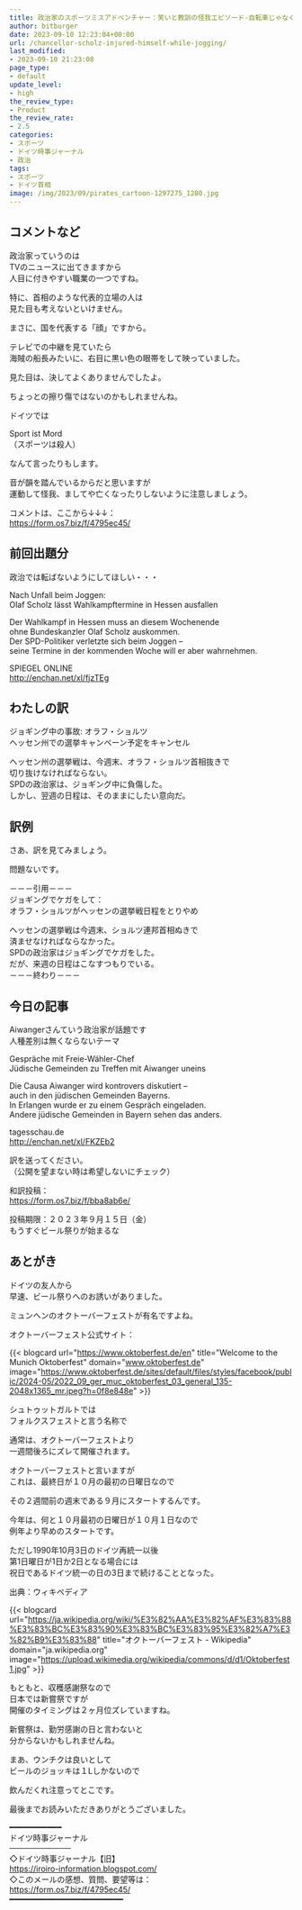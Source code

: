 ```yaml
---
title: 政治家のスポーツミスアドベンチャー：笑いと教訓の怪我エピソード-自転車じゃなくてジョギング？‐/第７７３号
author: bitburger
date: 2023-09-10 12:23:04+00:00
url: /chancellor-scholz-injured-himself-while-jogging/
last_modified:
- 2023-09-10 21:23:08
page_type:
- default
update_level:
- high
the_review_type:
- Product
the_review_rate:
- 2.5
categories:
- スポーツ
- ドイツ時事ジャーナル
- 政治
tags:
- スポーツ
- ドイツ首相
image: /img/2023/09/pirates_cartoon-1297275_1280.jpg
---
```

## コメントなど
政治家っていうのは  
TVのニュースに出てきますから  
人目に付きやすい職業の一つですね。

特に、首相のような代表的立場の人は  
見た目も考えないといけません。

<span class="fz-22px"><span class="bold-red"><span class="marker-under">まさに、国を代表する「顔」ですから。</span></span></span>

テレビでの中継を見ていたら  
<span class="fz-22px"><span class="bold-red"><span class="marker-under">海賊の船長みたいに、右目に黒い色の眼帯</span></span></span>をして映っていました。

見た目は、決してよくありませんでしたよ。

ちょっとの擦り傷ではないのかもしれませんね。

ドイツでは

<span class="fz-22px"><span class="bold-red"><span class="marker-under">Sport ist Mord</span></span></span>  
（スポーツは殺人）

なんて言ったりもします。

音が韻を踏んでいるからだと思いますが  
運動して怪我、ましてや亡くなったりしないように注意しましょう。

コメントは、ここから↓↓↓：  
<https://form.os7.biz/f/4795ec45/>

## 前回出題分
政治では転ばないようにしてほしい・・・

Nach Unfall beim Joggen:  
Olaf Scholz lässt Wahlkampftermine in Hessen ausfallen

Der Wahlkampf in Hessen muss an diesem Wochenende  
ohne Bundeskanzler Olaf Scholz auskommen.  
Der SPD-Politiker verletzte sich beim Joggen –  
seine Termine in der kommenden Woche will er aber wahrnehmen.

SPIEGEL ONLINE  
<http://enchan.net/xl/fjzTEg>

## わたしの訳
ジョギング中の事故: オラフ・ショルツ  
ヘッセン州での選挙キャンペーン予定をキャンセル

ヘッセン州の選挙戦は、今週末、オラフ・ショルツ首相抜きで  
切り抜けなければならない。  
SPDの政治家は、ジョギング中に負傷した。  
しかし、翌週の日程は、そのままにしたい意向だ。

## 訳例
さあ、訳を見てみましょう。

問題ないです。

－－－引用－－－  
ジョギングでケガをして：  
オラフ・ショルツがヘッセンの選挙戦日程をとりやめ

ヘッセンの選挙戦は今週末、ショルツ連邦首相ぬきで  
済ませなければならなかった。  
SPDの政治家はジョギングでケガをした。  
だが、来週の日程はこなすつもりでいる。  
－－－終わり－－－

## 今日の記事
Aiwangerさんていう政治家が話題です  
人種差別は無くならないテーマ

Gespräche mit Freie-Wähler-Chef  
Jüdische Gemeinden zu Treffen mit Aiwanger uneins

Die Causa Aiwanger wird kontrovers diskutiert &#8211;  
auch in den jüdischen Gemeinden Bayerns.  
In Erlangen wurde er zu einem Gespräch eingeladen.  
Andere jüdische Gemeinden in Bayern sehen das anders.

tagesschau.de  
<http://enchan.net/xl/FKZEb2>

訳を送ってください。  
（公開を望まない時は希望しないにチェック）

和訳投稿：  
<https://form.os7.biz/f/bba8ab6e/>

投稿期限：２０２３年９月１５日（金）  
もうすぐビール祭りが始まるな

## あとがき
ドイツの友人から  
早速、ビール祭りへのお誘いがありました。

ミュンヘンのオクトーバーフェストが有名ですよね。

オクトーバーフェスト公式サイト：

{{< blogcard url="https://www.oktoberfest.de/en" title="Welcome to the Munich Oktoberfest" domain="www.oktoberfest.de" image="https://www.oktoberfest.de/sites/default/files/styles/facebook/public/2024-05/2022_09_ger_muc_oktoberfest_03_general_135-2048x1365_mr.jpeg?h=0f8e848e" >}} 

シュトゥットガルトでは  
<span class="fz-22px"><span class="bold-red">フォルクスフェスト</span></span>と言う名称で

通常は、オクトーバーフェストより  
一週間後ろにズレて開催されます。

オクトーバーフェストと言いますが  
これは、最終日が１０月の最初の日曜日なので

その２週間前の週末である９月にスタートするんです。

今年は、何と１０月最初の日曜日が１０月１日なので  
例年より早めのスタートです。

ただし1990年10月3日のドイツ再統一以後  
第1日曜日が1日か2日となる場合には  
祝日であるドイツ統一の日の3日まで続けることとなった。

出典：ウィキペディア

{{< blogcard url="https://ja.wikipedia.org/wiki/%E3%82%AA%E3%82%AF%E3%83%88%E3%83%BC%E3%83%90%E3%83%BC%E3%83%95%E3%82%A7%E3%82%B9%E3%83%88" title="オクトーバーフェスト - Wikipedia" domain="ja.wikipedia.org" image="https://upload.wikimedia.org/wikipedia/commons/d/d1/Oktoberfest1.jpg" >}} 

もともと、収穫感謝祭なので  
日本では新嘗祭ですが  
開催のタイミングは２ヶ月位ズレていますね。

新嘗祭は、勤労感謝の日と言わないと  
分からないかもしれませんね。

まあ、ウンチクは良いとして  
ビールのジョッキは１Lしかないので

飲んだくれ注意ってとこです。

最後までお読みいただきありがとうございました。

━━━━━━━━━━━  
ドイツ時事ジャーナル  
───────────  
◇ドイツ時事ジャーナル【旧】  
<https://iroiro-information.blogspot.com/>  
◇このメールの感想、質問、要望等は：  
<https://form.os7.biz/f/4795ec45/>  
━━━━━━━━━━━━━━━━━━━━━━━━